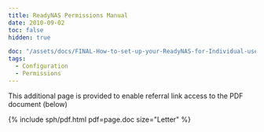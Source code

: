 ```yaml
---
title: ReadyNAS Permissions Manual
date: 2010-09-02
toc: false
hidden: true

doc: "/assets/docs/FINAL-How-to-set-up-your-ReadyNAS-for-Individual-user-based-control-over-shares.pdf"
tags:
  - Configuration
  - Permissions
---
```


This additional page is provided to enable referral link access to the PDF document (below)

{% include sph/pdf.html pdf=page.doc size="Letter" %}
